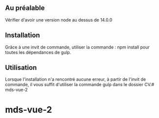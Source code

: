 ## Au préalable
Vérifier d'avoir une version node au dessus de 14.0.0

## Installation
Grâce à une invit de commande, utiliser la commande : npm install pour toutes les dépendances de gulp.

## Utilisation
Lorsque l'installation n'a rencontré aucune erreur, à partir de l'invit de commande, il vous suffit d'utiliser la commande gulp dans le dossier CV.# mds-vue-2
# mds-vue-2
